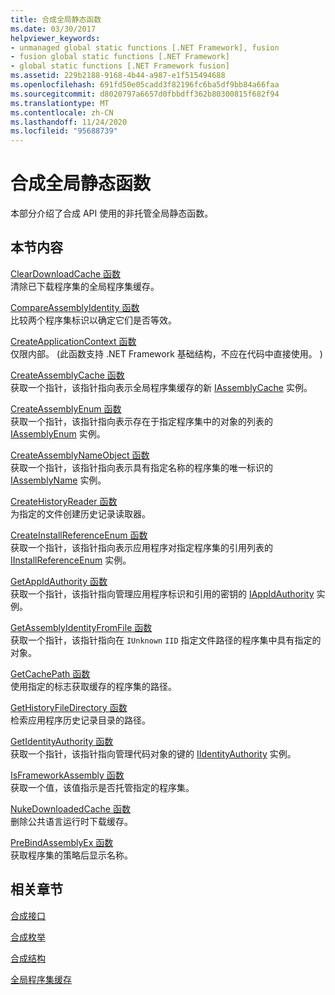 ```yaml
---
title: 合成全局静态函数
ms.date: 03/30/2017
helpviewer_keywords:
- unmanaged global static functions [.NET Framework], fusion
- fusion global static functions [.NET Framework]
- global static functions [.NET Framework fusion]
ms.assetid: 229b2188-9168-4b44-a987-e1f515494688
ms.openlocfilehash: 691fd50e05cadd3f82196fc6ba5df9bb84a66faa
ms.sourcegitcommit: d8020797a6657d0fbbdff362b80300815f682f94
ms.translationtype: MT
ms.contentlocale: zh-CN
ms.lasthandoff: 11/24/2020
ms.locfileid: "95688739"
---
```

# <a name="fusion-global-static-functions"></a>合成全局静态函数

本部分介绍了合成 API 使用的非托管全局静态函数。  
  
## <a name="in-this-section"></a>本节内容  

 [ClearDownloadCache 函数](cleardownloadcache-function.md)  
 清除已下载程序集的全局程序集缓存。  
  
 [CompareAssemblyIdentity 函数](compareassemblyidentity-function.md)  
 比较两个程序集标识以确定它们是否等效。  
  
 [CreateApplicationContext 函数](createapplicationcontext-function.md)  
 仅限内部。  (此函数支持 .NET Framework 基础结构，不应在代码中直接使用。 )   
  
 [CreateAssemblyCache 函数](createassemblycache-function.md)  
 获取一个指针，该指针指向表示全局程序集缓存的新 [IAssemblyCache](iassemblycache-interface.md) 实例。  
  
 [CreateAssemblyEnum 函数](createassemblyenum-function.md)  
 获取一个指针，该指针指向表示存在于指定程序集中的对象的列表的 [IAssemblyEnum](iassemblyenum-interface.md) 实例。  
  
 [CreateAssemblyNameObject 函数](createassemblynameobject-function.md)  
 获取一个指针，该指针指向表示具有指定名称的程序集的唯一标识的 [IAssemblyName](iassemblyname-interface.md) 实例。  
  
 [CreateHistoryReader 函数](createhistoryreader-function.md)  
 为指定的文件创建历史记录读取器。  
  
 [CreateInstallReferenceEnum 函数](createinstallreferenceenum-function.md)  
 获取一个指针，该指针指向表示应用程序对指定程序集的引用列表的 [IInstallReferenceEnum](iinstallreferenceenum-interface.md) 实例。  
  
 [GetAppIdAuthority 函数](getappidauthority-function.md)  
 获取一个指针，该指针指向管理应用程序标识和引用的密钥的 [IAppIdAuthority](iappidauthority-interface.md) 实例。  
  
 [GetAssemblyIdentityFromFile 函数](getassemblyidentityfromfile-function.md)  
 获取一个指针，该指针指向在 `IUnknown` `IID` 指定文件路径的程序集中具有指定的对象。  
  
 [GetCachePath 函数](getcachepath-function.md)  
 使用指定的标志获取缓存的程序集的路径。  
  
 [GetHistoryFileDirectory 函数](gethistoryfiledirectory-function.md)  
 检索应用程序历史记录目录的路径。  
  
 [GetIdentityAuthority 函数](getidentityauthority-function.md)  
 获取一个指针，该指针指向管理代码对象的键的 [IIdentityAuthority](iidentityauthority-interface.md) 实例。  
  
 [IsFrameworkAssembly 函数](isframeworkassembly-function.md)  
 获取一个值，该值指示是否托管指定的程序集。  
  
 [NukeDownloadedCache 函数](nukedownloadedcache-function.md)  
 删除公共语言运行时下载缓存。  
  
 [PreBindAssemblyEx 函数](prebindassemblyex-function.md)  
 获取程序集的策略后显示名称。  
  
## <a name="related-sections"></a>相关章节  

 [合成接口](fusion-interfaces.md)  
  
 [合成枚举](fusion-enumerations.md)  
  
 [合成结构](fusion-structures.md)  
  
 [全局程序集缓存](../../app-domains/gac.md)
